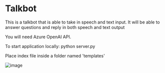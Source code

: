 # Talkbot

This is a talkbot that is able to take in speech and text input. 
It will be able to answer questions and reply in both speech and text output

You will need Azure OpenAI API. 

To start application locally:
python server.py

Place index file inside a folder named 'templates'





![image](https://github.com/rtkh8888/Talkbot/assets/88766856/dc22a38e-ea6d-4237-866c-c939b8a30e79)


